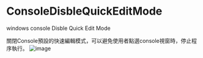 # ConsoleDisbleQuickEditMode
windows console Disble Quick Edit Mode


關閉Console預設的快速編輯模式，可以避免使用者點選console視窗時，停止程序執行。
![image](https://user-images.githubusercontent.com/65743493/179440246-681903e7-ed30-4333-88f0-c2101f0f6ead.png)
